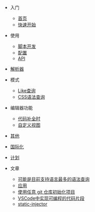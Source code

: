 
- 入门
    - [首页](/zh-Hans/README)
    - [快速开始](/zh-Hans/快速开始)
- 使用
    - [脚本开发](/zh-Hans/脚本开发)
    - [配置](/zh-Hans/配置)
    - <a href="api-docs/index.html" target="blank">API</a>
- [解析器](/zh-Hans/解析器)
- 模式
    - [Like查询](/zh-Hans/模式/like)
    - [CSS语法查询](/zh-Hans/模式/selector)
- 编辑器功能
    - [代码补全时](/zh-Hans/editor/snippet)
    - [自定义视图](/zh-Hans/editor/view)
- [其他](/zh-Hans/其他)
- [国际化](/zh-Hans/国际化)
- [计划](/zh-Hans/计划)

- 文章
    - [可能是目前支持语言最多的语法查询](/zh-Hans/article/code-recycle)
    - [应用](/zh-Hans/article/使用实例.md)
    - [使用任意 git 仓库初始化项目](/zh-Hans/article/模板.md)
    - [VSCode中实现可编程的代码片段](/zh-Hans/article/可编程的代码片段.md)
    - [static-injector](/zh-Hans/article/static-injector.md)